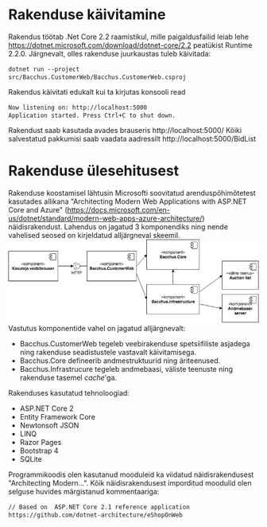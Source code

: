 # Rakenduse käivitamine

Rakendus töötab .Net Core 2.2 raamistikul, mille paigaldusfailid leiab lehe https://dotnet.microsoft.com/download/dotnet-core/2.2 peatükist Runtime 2.2.0.
Järgnevalt, olles rakenduse juurkaustas tuleb käivitada:
```
dotnet run --project src/Bacchus.CustomerWeb/Bacchus.CustomerWeb.csproj
```
Rakendus käivitati edukalt kui ta kirjutas konsooli read
```
Now listening on: http://localhost:5000
Application started. Press Ctrl+C to shut down.
```

Rakendust saab kasutada avades brauseris http://localhost:5000/
Kõiki salvestatud pakkumisi saab vaadata aadressilt http://localhost:5000/BidList

# Rakenduse ülesehitusest
Rakenduse koostamisel lähtusin Microsofti soovitatud arenduspõhimõtetest kasutades allikana "Architecting Modern Web Applications with ASP.NET Core and Azure" (https://docs.microsoft.com/en-us/dotnet/standard/modern-web-apps-azure-architecture/) näidisrakendust.
Lahendus on jagatud 3 komponendiks ning nende vahelised seosed on kirjeldatud alljärgneval skeemil.
![Lahenduse arhitektuuriskeem](Bacchus.png)
Vastutus komponentide vahel on jagatud alljärgnevalt:
* Bacchus.CustomerWeb tegeleb veebirakenduse spetsiifiliste asjadega ning rakenduse seadistustele vastavalt käivitamisega.
* Bacchus.Core defineerib andmestruktuurid ning äriteenused.
* Bacchus.Infrastrucure tegeleb andmebaasi, väliste teenuste ning rakenduse tasemel _cache_'ga.

Rakenduses kasutatud tehnoloogiad: 
* ASP.NET Core 2
* Entity Framework Core
* Newtonsoft JSON
* LINQ
* Razor Pages
* Bootstrap 4
* SQLite

Programmikoodis olen kasutanud mooduleid ka viidatud näidisrakendusest "Architecting Modern...". Kõik näidisrakendusest imporditud moodulid olen selguse huvides märgistanud kommentaariga:
```
// Based on  ASP.NET Core 2.1 reference application https://github.com/dotnet-architecture/eShopOnWeb
```
